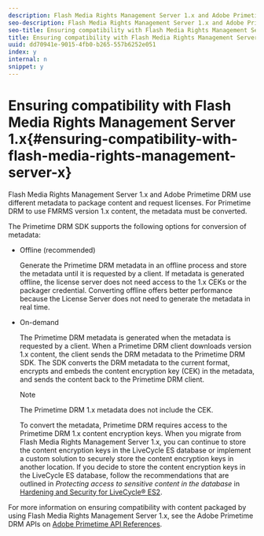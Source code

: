 ```yaml
---
description: Flash Media Rights Management Server 1.x and Adobe Primetime DRM use different metadata to package content and request licenses. For Primetime DRM to use FMRMS version 1.x content, the metadata must be converted.
seo-description: Flash Media Rights Management Server 1.x and Adobe Primetime DRM use different metadata to package content and request licenses. For Primetime DRM to use FMRMS version 1.x content, the metadata must be converted.
seo-title: Ensuring compatibility with Flash Media Rights Management Server 1.x
title: Ensuring compatibility with Flash Media Rights Management Server 1.x
uuid: dd70941e-9015-4fb0-b265-557b6252e051
index: y
internal: n
snippet: y
---
```


# Ensuring compatibility with Flash Media Rights Management Server 1.x{#ensuring-compatibility-with-flash-media-rights-management-server-x}

Flash Media Rights Management Server 1.x and Adobe Primetime DRM use different metadata to package content and request licenses. For Primetime DRM to use FMRMS version 1.x content, the metadata must be converted.

The Primetime DRM SDK supports the following options for conversion of metadata:

* Offline (recommended)

  Generate the Primetime DRM metadata in an offline process and store the metadata until it is requested by a client. If metadata is generated offline, the license server does not need access to the 1.x CEKs or the packager credential. Converting offline offers better performance because the License Server does not need to generate the metadata in real time. 
* On-demand

  The Primetime DRM metadata is generated when the metadata is requested by a client. When a Primetime DRM client downloads version 1.x content, the client sends the DRM metadata to the Primetime DRM SDK. The SDK converts the DRM metadata to the current format, encrypts and embeds the content encryption key (CEK) in the metadata, and sends the content back to the Primetime DRM client.

  >[!NOTE]
  >
  >The Primetime DRM 1.x metadata does not include the CEK.

  To convert the metadata, Primetime DRM requires access to the Primetime DRM 1.x content encryption keys. When you migrate from Flash Media Rights Management Server 1.x, you can continue to store the content encryption keys in the LiveCycle ES database or implement a custom solution to securely store the content encryption keys in another location. If you decide to store the content encryption keys in the LiveCycle ES database, follow the recommendations that are outlined in *Protecting access to sensitive content in the database* in [Hardening and Security for LiveCycle® ES2](https://help.adobe.com/en_US/livecycle/9.0/securityHardening.pdf).

For more information on ensuring compatibility with content packaged by using Flash Media Rights Management Server 1.x, see the Adobe Primetime DRM APIs on [Adobe Primetime API References](https://help.adobe.com/en_US/primetime/api/index.html#api-Adobe_Primetime_API_References). 
